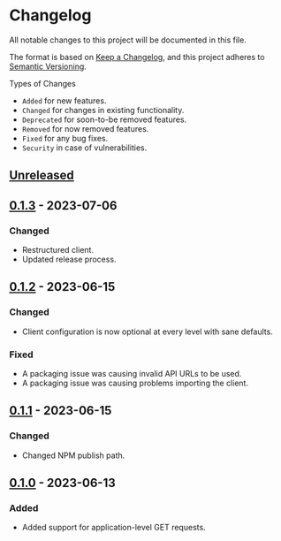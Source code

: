 # Changelog

All notable changes to this project will be documented in this file.

The format is based on [Keep a Changelog](https://keepachangelog.com/en/1.0.0/),
and this project adheres to [Semantic Versioning](https://semver.org/spec/v2.0.0.html).

Types of Changes

- `Added` for new features.
- `Changed` for changes in existing functionality.
- `Deprecated` for soon-to-be removed features.
- `Removed` for now removed features.
- `Fixed` for any bug fixes.
- `Security` in case of vulnerabilities.

## [Unreleased]

## [0.1.3] - 2023-07-06

### Changed

- Restructured client.
- Updated release process.

## [0.1.2] - 2023-06-15

### Changed

- Client configuration is now optional at every level with sane defaults.

### Fixed

- A packaging issue was causing invalid API URLs to be used.
- A packaging issue was causing problems importing the client.

## [0.1.1] - 2023-06-15

### Changed

- Changed NPM publish path.

## [0.1.0] - 2023-06-13

### Added

- Added support for application-level GET requests.

[unreleased]: https://github.com/brannonh/pco-client/compare/v0.1.3...HEAD
[0.1.3]: https://github.com/brannonh/pco-client/compare/v0.1.2...v0.1.3
[0.1.2]: https://github.com/brannonh/pco-client/compare/v0.1.1...v0.1.2
[0.1.1]: https://github.com/brannonh/pco-client/compare/v0.1.0...v0.1.1
[0.1.0]: https://github.com/brannonh/pco-client/releases/tag/v0.1.0
